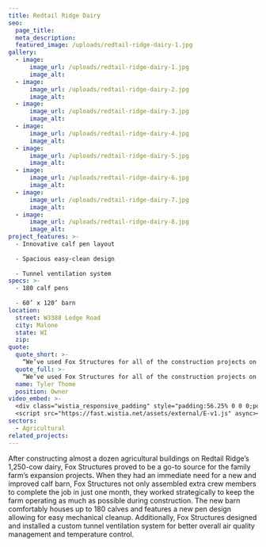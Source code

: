 ```yaml
---
title: Redtail Ridge Dairy
seo:
  page_title:
  meta_description:
  featured_image: /uploads/redtail-ridge-dairy-1.jpg
gallery: 
  - image: 
      image_url: /uploads/redtail-ridge-dairy-1.jpg
      image_alt:
  - image: 
      image_url: /uploads/redtail-ridge-dairy-2.jpg
      image_alt:
  - image: 
      image_url: /uploads/redtail-ridge-dairy-3.jpg
      image_alt:
  - image: 
      image_url: /uploads/redtail-ridge-dairy-4.jpg
      image_alt:
  - image: 
      image_url: /uploads/redtail-ridge-dairy-5.jpg
      image_alt:
  - image: 
      image_url: /uploads/redtail-ridge-dairy-6.jpg
      image_alt:
  - image: 
      image_url: /uploads/redtail-ridge-dairy-7.jpg
      image_alt:
  - image: 
      image_url: /uploads/redtail-ridge-dairy-8.jpg
      image_alt:
project_features: >-
  - Innovative calf pen layout
  
  - Spacious easy-clean design
  
  - Tunnel ventilation system
specs: >-
  - 180 calf pens
  
  - 60’ x 120’ barn
location:
  street: W3388 Ledge Road
  city: Malone
  state: WI
  zip:
quote:
  quote_short: >-
    “We’ve used Fox Structures for all of the construction projects on our farm including a milking parlor, heifer barn, shop with wash bay and many free-stall barns.”
  quote_full: >-
    “We’ve used Fox Structures for all of the construction projects on our farm including a milking parlor, heifer barn, shop with wash bay and many free-stall barns. Each time, we have found their crews to be dependable, timely and always producing high-quality work. They are easy to get along with and particular about details. We have appreciated their flexibility when changes needed to be made. I would recommend Fox Structures.”
  name: Tyler Thome
  position: Owner
video_embed: >-
  <div class="wistia_responsive_padding" style="padding:56.25% 0 0 0;position:relative;"><div class="wistia_responsive_wrapper" style="height:100%;left:0;position:absolute;top:0;width:100%;"><iframe src="https://fast.wistia.net/embed/iframe/h9ufcwvgw4?videoFoam=true" title="Fox Structures Redtail Ridge Drone Shots Video" allow="autoplay; fullscreen" allowtransparency="true" frameborder="0" scrolling="no" class="wistia_embed" name="wistia_embed" msallowfullscreen width="100%" height="100%"></iframe></div></div>
  <script src="https://fast.wistia.net/assets/external/E-v1.js" async></script>
sectors:
  - Agricultural
related_projects: 
---
```


After constructing almost a dozen agricultural buildings on Redtail Ridge’s 1,250-cow dairy, Fox Structures proved to be a go-to source for the family farm’s expansion projects. When they had an immediate need for a new and improved calf barn, Fox Structures not only assembled extra crew members to complete the job in just one month, they worked strategically to keep the farm operating as much as possible during construction. The new barn comfortably houses up to 180 calves and features a new pen design allowing for easy mechanical cleanup. Additionally, Fox Structures designed and installed a custom tunnel ventilation system for better overall air quality management and temperature control.